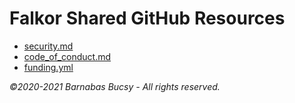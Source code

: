 # **Falkor Shared GitHub Resources**

* [security.md](https://github.com/theonethread/.github/blob/master/security.md "Open")
* [code_of_conduct.md](https://github.com/theonethread/.github/blob/master/code_of_cunduct.md "Open")
* [funding.yml](https://github.com/theonethread/.github/blob/master/funding.yml "Open")

_©2020-2021 Barnabas Bucsy - All rights reserved._
